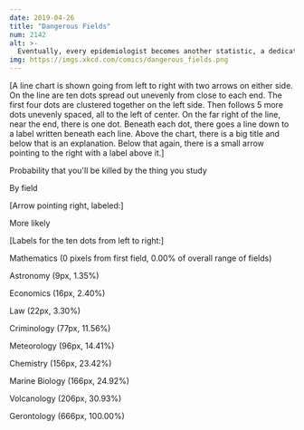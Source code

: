 ```yaml
---
date: 2019-04-26
title: "Dangerous Fields"
num: 2142
alt: >-
  Eventually, every epidemiologist becomes another statistic, a dedication to record-keeping which their colleagues sincerely appreciate.
img: https://imgs.xkcd.com/comics/dangerous_fields.png
---
```

[A line chart is shown going from left to right with two arrows on either side. On the line are ten dots spread out unevenly from close to each end. The first four dots are clustered together on the left side. Then follows 5 more dots unevenly spaced, all to the left of center. On the far right of the line, near the end, there is one dot. Beneath each dot, there goes a line down to a label written beneath each line. Above the chart, there is a big title and below that is an explanation. Below that again, there is a small arrow pointing to the right with a label above it.]

Probability that you'll be killed by the thing you study

By field

[Arrow pointing right, labeled:]

More likely

[Labels for the ten dots from left to right:]

Mathematics (0 pixels from first field, 0.00% of overall range of fields)

Astronomy (9px, 1.35%)

Economics (16px, 2.40%)

Law (22px, 3.30%)

Criminology (77px, 11.56%)

Meteorology (96px, 14.41%)

Chemistry (156px, 23.42%)

Marine Biology (166px, 24.92%)

Volcanology (206px, 30.93%)

Gerontology (666px, 100.00%)